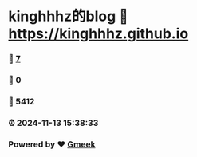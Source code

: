 # kinghhhz的blog :link: https://kinghhhz.github.io 
### :page_facing_up: [7](https://kinghhhz.github.io/tag.html) 
### :speech_balloon: 0 
### :hibiscus: 5412 
### :alarm_clock: 2024-11-13 15:38:33 
### Powered by :heart: [Gmeek](https://github.com/Meekdai/Gmeek)
